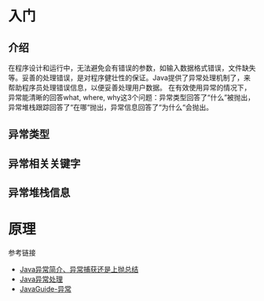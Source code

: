 # 入门
## 介绍
在程序设计和运行中，无法避免会有错误的参数，如输入数据格式错误，文件缺失等。妥善的处理错误，是对程序健壮性的保证。Java提供了异常处理机制了，来帮助程序员处理错误信息，以便妥善处理用户数据。
在有效使用异常的情况下，异常能清晰的回答what, where, why这3个问题：异常类型回答了“什么”被抛出，异常堆栈跟踪回答了“在哪“抛出，异常信息回答了“为什么“会抛出。
## 异常类型
## 异常相关关键字
## 异常堆栈信息

# 原理


参考链接
* [Java异常简介、异常捕获还是上抛总结](https://www.cnblogs.com/dennyzhangdd/p/7477649.html)
* [Java异常处理](http://c.biancheng.net/java/100/)
* [JavaGuide-异常](https://javaguide.cn/java/basis/java%E5%9F%BA%E7%A1%80%E7%9F%A5%E8%AF%86%E6%80%BB%E7%BB%93/#%E5%BC%82%E5%B8%B8)